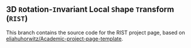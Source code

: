 ## 3D `R`otation-`I`nvariant Local `S`hape `T`ransform (`RIST`)
This branch contains the source code for the RIST project page, based on [eliahuhorwitz/Academic-project-page-template](https://github.com/eliahuhorwitz/Academic-project-page-template).